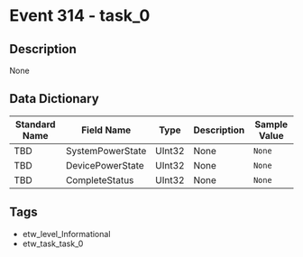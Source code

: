 # Event 314 - task_0

## Description
None

## Data Dictionary
|Standard Name|Field Name|Type|Description|Sample Value|
|---|---|---|---|---|
|TBD|SystemPowerState|UInt32|None|`None`|
|TBD|DevicePowerState|UInt32|None|`None`|
|TBD|CompleteStatus|UInt32|None|`None`|

## Tags
* etw_level_Informational
* etw_task_task_0